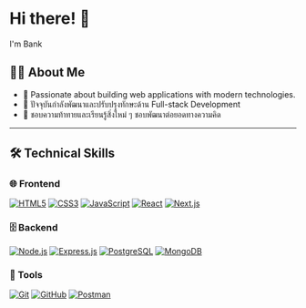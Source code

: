# Hi there! 👋 
I'm Bank

## 🙋‍♂️ About Me
- 🌟 Passionate about building web applications with modern technologies.  
- 🌱 ปัจจุบันกำลังพัฒนาและปรับปรุงทักษะด้าน Full-stack Development  
- 🔎 ชอบความท้าทายและเรียนรู้สิ่งใหม่ ๆ ชอบพัฒนาต่อยอดทางความคิด

---

## 🛠 Technical Skills

### 🌐 Frontend
[![HTML5](https://img.shields.io/badge/-HTML5-E34F26?style=flat-square&logo=html5&logoColor=white)]()
[![CSS3](https://img.shields.io/badge/-CSS3-1572B6?style=flat-square&logo=css3)]()
[![JavaScript](https://img.shields.io/badge/-JavaScript-F7DF1E?style=flat-square&logo=JavaScript&logoColor=black)]()
[![React](https://img.shields.io/badge/-React-61DAFB?style=flat-square&logo=React&logoColor=black)]()
[![Next.js](https://img.shields.io/badge/-Next.js-000000?style=flat-square&logo=Next.js&logoColor=white)]()

### 🗄 Backend
[![Node.js](https://img.shields.io/badge/-Node.js-339933?style=flat-square&logo=node.js&logoColor=white)]()
[![Express.js](https://img.shields.io/badge/-Express.js-000000?style=flat-square&logo=express&logoColor=white)]()
[![PostgreSQL](https://img.shields.io/badge/-PostgreSQL-4169E1?style=flat-square&logo=postgresql&logoColor=white)]()
[![MongoDB](https://img.shields.io/badge/-MongoDB-47A248?style=flat-square&logo=mongodb&logoColor=white)]()

### 🔧 Tools
[![Git](https://img.shields.io/badge/-Git-F05032?style=flat-square&logo=git&logoColor=white)]()
[![GitHub](https://img.shields.io/badge/-GitHub-181717?style=flat-square&logo=github)]()
[![Postman](https://img.shields.io/badge/-Postman-FF6C37?style=flat-square&logo=postman&logoColor=white)]()

